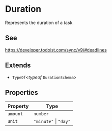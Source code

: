 # Duration

Represents the duration of a task.

## See

https://developer.todoist.com/sync/v9/#deadlines

## Extends

- `TypeOf`\<*typeof* `DurationSchema`\>

## Properties

| Property | Type |
| ------ | ------ |
| <a id="amount"></a> `amount` | `number` |
| <a id="unit"></a> `unit` | `"minute"` \| `"day"` |
